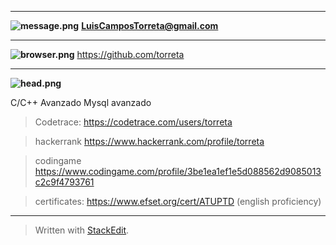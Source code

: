 ___
**![message.png](https://lh5.googleusercontent.com/atyFxH3dyADiIpy0oy1o7nbrGqDjkTk3quRjHucfXVV9JqjXpaf9ms7O_of4bMTwEBta-PfpuQuMGrLM3iGJ8dxF2FJZq8V8UIEJ90KsEb81eTxpY-MIZOtRRQAMojxP4fHt47x0Bao)**
**LuisCamposTorreta@gmail.com**
___

**![browser.png](https://lh6.googleusercontent.com/vfldlBAS0rL0Ecg63EkBbLVR72at9FMFcbJOKEV6_3pW6SFqBzSoc4PEitfowLeiTIapo9U3dAxs6mlkMkF0RhfnJEHEw3fm-XdWj_AD8_BAgaaKiDJkeCIlqJDsKfEShzzBgxpQSxg)**
https://github.com/torreta
___

**![head.png](https://lh5.googleusercontent.com/gICFHcc0hzZVLVgH5I_OCb4M73urfhuxt0Ha7LCnBNzPYlPHucJlhxanijuZ00EnBB-zKFNONIfCJIPckwRQZM3z6qwUVOKpf5Ikyrr_I_-wNWWdaDzBi0uF5bq_0wnBr73lY_q4U-Q)**

C/C++ Avanzado
Mysql avanzado

> Codetrace:
https://codetrace.com/users/torreta

> hackerrank
https://www.hackerrank.com/profile/torreta

> codingame
https://www.codingame.com/profile/3be1ea1ef1e5d088562d9085013c2c9f4793761

> certificates:
https://www.efset.org/cert/ATUPTD  (english proficiency)
___
> Written with [StackEdit](https://stackedit.io/).

